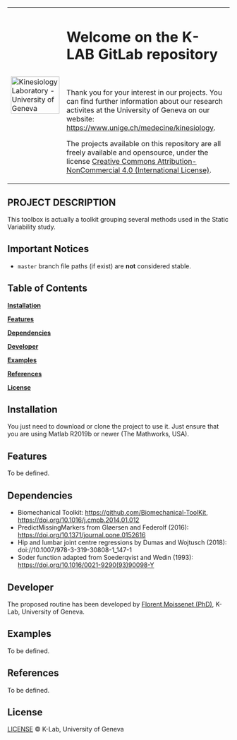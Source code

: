 <table width="100%">
    <tr>
        <td width="25%">
            <img src="https://www.unige.ch/medecine/kinesiology/files/7515/6863/2815/logo_UNIGE_300.png" alt="Kinesiology Laboratory - University of Geneva" width="100%"/>
        </td>
        <td width="75%">
            <h1>Welcome on the K-LAB GitLab repository</h1><br>
            <p>Thank you for your interest in our projects. You can find further information about our research activites at the University of Geneva on our website: <a href="https://www.unige.ch/medecine/kinesiology" target="_blank">https://www.unige.ch/medecine/kinesiology</a>.</p>
            <p>The projects available on this repository are all freely available and opensource, under the license <a href="https://creativecommons.org/licenses/by-nc/4.0/" target="_blank">Creative Commons Attribution-NonCommercial 4.0 (International License)</a>.</p>
        </td>
    </tr>
</table>
<h2 align="left">PROJECT DESCRIPTION</h2>
This toolbox is actually a toolkit grouping several methods used in the Static Variability study.

</h2>

## Important Notices
* `master` branch file paths (if exist) are **not** considered stable.

## Table of Contents
[**Installation**](#installation)

[**Features**](#features)

[**Dependencies**](#dependencies)

[**Developer**](#developer)

[**Examples**](#examples)

[**References**](#references)

[**License**](#license)

## Installation
You just need to download or clone the project to use it. Just ensure that you are using Matlab R2019b or newer (The Mathworks, USA).

## Features
To be defined.

## Dependencies
- Biomechanical Toolkit: https://github.com/Biomechanical-ToolKit, https://doi.org/10.1016/j.cmpb.2014.01.012
- PredictMissingMarkers from Gløersen and Federolf (2016): https://doi.org/10.1371/journal.pone.0152616
- Hip and lumbar joint centre regressions by Dumas and Wojtusch (2018): doi://10.1007/978-3-319-30808-1_147-1
- Soder function adapted from Soederqvist and Wedin (1993): https://doi.org/10.1016/0021-9290(93)90098-Y

## Developer
The proposed routine has been developed by <a href="https://www.unige.ch/medecine/kinesiology/people/florentm/" target="_blank">Florent Moissenet (PhD)</a>, K-Lab, University of Geneva.

## Examples
To be defined.

## References
To be defined.

## License
<a href="https://creativecommons.org/licenses/by-nc/4.0/legalcode" target="_blank">LICENSE</a> © K-Lab, University of Geneva
